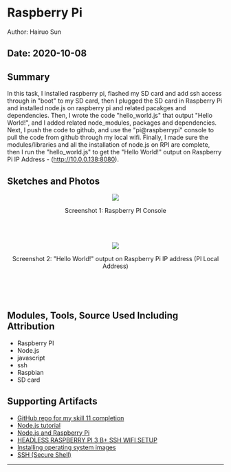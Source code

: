 #  Raspberry Pi

Author: Hairuo Sun

Date: 2020-10-08
-----

## Summary
In this task, I installed raspberry pi, flashed my SD card and add ssh access through in "boot" to my SD card, then I plugged the SD card in Raspberry Pi and installed node.js on raspberry pi and related pacakges and dependencies. Then, I wrote the code "hello_world.js" that output "Hello World!", and I added related node_modules, packages and dependencies. Next, I push the code to github, and use the "pi@raspberrypi" console to pull the code from github through my local wifi. Finally, I made sure the  modules/libraries and all the installation of node.js on RPI are complete, then I run the "hello_world.js" to get the "Hello World!" output on Raspberry Pi IP Address - (http://10.0.0.138:8080).

## Sketches and Photos
<div align="center">
<img src="https://github.com/BU-EC444/Sun-Hairuo/blob/master/skills/cluster-2/18/images/pi_console.png">
<p>Screenshot 1: Raspberry PI Console</p>
<br/>
<br/>
<br/>
<img src="https://github.com/BU-EC444/Sun-Hairuo/blob/master/skills/cluster-2/18/images/hello_world_pi.png">
<p>Screenshot 2: "Hello World!" output on Raspberry Pi IP address (PI Local Address)</p>
<br/>
<br/>
<br/>
</div>

## Modules, Tools, Source Used Including Attribution
* Raspberry PI
* Node.js
* javascript
* ssh
* Raspbian
* SD card

## Supporting Artifacts
* [GitHub repo for my skill 11 completion](https://github.com/BU-EC444/Sun-Hairuo/blob/master/skills/cluster-2/18/)
* [Node.js tutorial](https://www.w3schools.com/nodejs/default.asp)
* [Node.js and Raspberry Pi](https://www.w3schools.com/nodejs/nodejs_raspberrypi.asp)
* [HEADLESS RASPBERRY PI 3 B+ SSH WIFI SETUP](https://desertbot.io/blog/headless-raspberry-pi-3-bplus-ssh-wifi-setup)
* [Installing operating system images](https://www.raspberrypi.org/documentation/installation/installing-images/README.md)
* [SSH (Secure Shell)](https://www.raspberrypi.org/documentation/remote-access/ssh/)

-----

